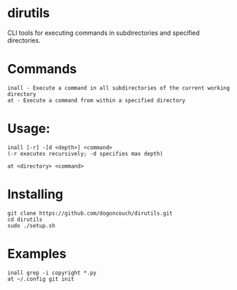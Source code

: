 # dirutils
CLI tools for executing commands in subdirectories and specified directories.

# Commands
    inall - Execute a command in all subdirectories of the current working directory
    at - Execute a command from within a specified directory

# Usage:
    inall [-r] -[d <depth>] <command>
    (-r executes recursively; -d specifies max depth)
    
    at <directory> <command>

# Installing
    git clone https://github.com/dogoncouch/dirutils.git
    cd dirutils
    sudo ./setup.sh

# Examples
    inall grep -i copyright *.py
    at ~/.config git init
